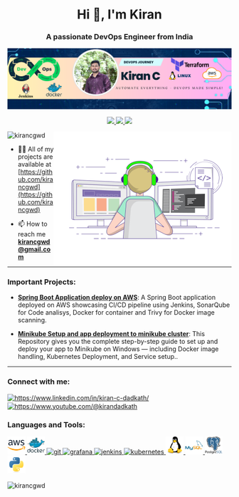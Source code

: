 <h1 align="center">Hi 👋, I'm Kiran</h1>
<h3 align="center">A passionate DevOps Engineer from India</h3>

<div align="center">
  <img src="https://github.com/kirancgwd/kirancgwd/blob/main/kiran.png" alt="Kiran Dadkath Banner">
</div>

<p align="center">
  <a href="https://github.com/kirancgwd">
    <img src="https://img.shields.io/github/followers/kirancgwd?label=Follow&style=social" />
  </a>
  <a href="https://www.youtube.com/@kirandadkath">
    <img src="https://img.shields.io/youtube/channel/subscribers/UCyuKo3Zzov_oGDXAKZwBBbg?style=social" />
  </a>
  <a href="https://www.linkedin.com/in/kiran-c-dadkath">
    <img src="https://img.shields.io/badge/LinkedIn-Kiran%20C-blue?logo=linkedin&style=flat-square" />
  </a>
</p>

<img align="right" alt="Coding" width="400" src="https://raw.githubusercontent.com/devSouvik/devSouvik/master/gif3.gif">

<p align="left"> <img src="https://komarev.com/ghpvc/?username=kirancgwd&label=Profile%20views&color=0e75b6&style=flat" alt="kirancgwd" /> </p>

- 👨‍💻 All of my projects are available at [https://github.com/kirancgwd](https://github.com/kirancgwd)

- 📫 How to reach me **kirancgwd@gmail.com**

---

<h3 align="left">Important Projects:</h3>
<ul>
  <li>
    <strong><a href="https://github.com/kirancgwd/Java_Blogging_App_CICD">Spring Boot Application deploy on AWS</a></strong>: 
    A Spring Boot application deployed on AWS showcasing CI/CD pipeline using Jenkins, SonarQube for Code analisys, Docker for container and Trivy for Docker image scanning.
  </li>
</ul>

<ul>
  <li>
    <strong><a href="https://github.com/kirancgwd/Minikube_Setup">Minikube Setup and app deployment to minikube cluster</a></strong>: 
    This Repository gives you the complete step-by-step guide to set up and deploy your app to Minikube on Windows — including Docker image handling, Kubernetes Deployment, and Service setup..
  </li>
</ul>

---

<h3 align="left">Connect with me:</h3>
<p align="left">
<a href="https://www.linkedin.com/in/kiran-c-dadkath" target="blank"><img align="center" src="https://raw.githubusercontent.com/rahuldkjain/github-profile-readme-generator/master/src/images/icons/Social/linked-in-alt.svg" alt="https://www.linkedin.com/in/kiran-c-dadkath/" height="30" width="40" /></a>
<a href="https://www.youtube.com/@kirandadkath" target="blank"><img align="center" src="https://raw.githubusercontent.com/rahuldkjain/github-profile-readme-generator/master/src/images/icons/Social/youtube.svg" alt="https://www.youtube.com/@kirandadkath" height="30" width="40" /></a>
</p>

<h3 align="left">Languages and Tools:</h3>
<p align="left"> <a href="https://aws.amazon.com" target="_blank" rel="noreferrer"> <img src="https://raw.githubusercontent.com/devicons/devicon/master/icons/amazonwebservices/amazonwebservices-original-wordmark.svg" alt="aws" width="40" height="40"/> </a> <a href="https://www.docker.com/" target="_blank" rel="noreferrer"> <img src="https://raw.githubusercontent.com/devicons/devicon/master/icons/docker/docker-original-wordmark.svg" alt="docker" width="40" height="40"/> </a> <a href="https://git-scm.com/" target="_blank" rel="noreferrer"> <img src="https://www.vectorlogo.zone/logos/git-scm/git-scm-icon.svg" alt="git" width="40" height="40"/> </a> <a href="https://grafana.com" target="_blank" rel="noreferrer"> <img src="https://www.vectorlogo.zone/logos/grafana/grafana-icon.svg" alt="grafana" width="40" height="40"/> </a> <a href="https://www.jenkins.io" target="_blank" rel="noreferrer"> <img src="https://www.vectorlogo.zone/logos/jenkins/jenkins-icon.svg" alt="jenkins" width="40" height="40"/> </a> <a href="https://kubernetes.io" target="_blank" rel="noreferrer"> <img src="https://www.vectorlogo.zone/logos/kubernetes/kubernetes-icon.svg" alt="kubernetes" width="40" height="40"/> </a> <a href="https://www.linux.org/" target="_blank" rel="noreferrer"> <img src="https://raw.githubusercontent.com/devicons/devicon/master/icons/linux/linux-original.svg" alt="linux" width="40" height="40"/> </a> <a href="https://www.mysql.com/" target="_blank" rel="noreferrer"> <img src="https://raw.githubusercontent.com/devicons/devicon/master/icons/mysql/mysql-original-wordmark.svg" alt="mysql" width="40" height="40"/> </a> <a href="https://www.postgresql.org" target="_blank" rel="noreferrer"> <img src="https://raw.githubusercontent.com/devicons/devicon/master/icons/postgresql/postgresql-original-wordmark.svg" alt="postgresql" width="40" height="40"/> </a> <a href="https://www.python.org" target="_blank" rel="noreferrer"> <img src="https://raw.githubusercontent.com/devicons/devicon/master/icons/python/python-original.svg" alt="python" width="40" height="40"/> </a> </p>

<p><img align="center" src="https://github-readme-stats.vercel.app/api/top-langs?username=kirancgwd&show_icons=true&locale=en&layout=compact" alt="kirancgwd" /></p>
